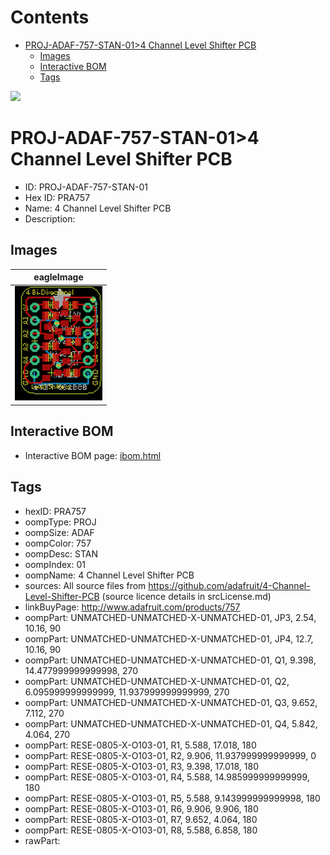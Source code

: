 



Contents
========

* [PROJ-ADAF-757-STAN-01>4 Channel Level Shifter PCB](#proj-adaf-757-stan-014-channel-level-shifter-pcb)
	* [Images](#images)
	* [Interactive BOM](#interactive-bom)
	* [Tags](#tags)
  
![][im]
# PROJ-ADAF-757-STAN-01>4 Channel Level Shifter PCB

- ID: PROJ-ADAF-757-STAN-01
- Hex ID: PRA757
- Name: 4 Channel Level Shifter PCB
- Description: 

## Images
  
  

|eagleImage|
| :---: |
|[![eagleImage](eagleImage_140.png)](eagleImage_600.png)|

## Interactive BOM

- Interactive BOM page: [ibom.html](kicad/bom/ibom.html)

## Tags

- hexID: PRA757
- oompType: PROJ
- oompSize: ADAF
- oompColor: 757
- oompDesc: STAN
- oompIndex: 01
- oompName: 4 Channel Level Shifter PCB
- sources: All source files from https://github.com/adafruit/4-Channel-Level-Shifter-PCB (source licence details in srcLicense.md)
- linkBuyPage: http://www.adafruit.com/products/757
- oompPart: UNMATCHED-UNMATCHED-X-UNMATCHED-01, JP3, 2.54, 10.16, 90
- oompPart: UNMATCHED-UNMATCHED-X-UNMATCHED-01, JP4, 12.7, 10.16, 90
- oompPart: UNMATCHED-UNMATCHED-X-UNMATCHED-01, Q1, 9.398, 14.477999999999998, 270
- oompPart: UNMATCHED-UNMATCHED-X-UNMATCHED-01, Q2, 6.095999999999999, 11.937999999999999, 270
- oompPart: UNMATCHED-UNMATCHED-X-UNMATCHED-01, Q3, 9.652, 7.112, 270
- oompPart: UNMATCHED-UNMATCHED-X-UNMATCHED-01, Q4, 5.842, 4.064, 270
- oompPart: RESE-0805-X-O103-01, R1, 5.588, 17.018, 180
- oompPart: RESE-0805-X-O103-01, R2, 9.906, 11.937999999999999, 0
- oompPart: RESE-0805-X-O103-01, R3, 9.398, 17.018, 180
- oompPart: RESE-0805-X-O103-01, R4, 5.588, 14.985999999999999, 180
- oompPart: RESE-0805-X-O103-01, R5, 5.588, 9.143999999999998, 180
- oompPart: RESE-0805-X-O103-01, R6, 9.906, 9.906, 180
- oompPart: RESE-0805-X-O103-01, R7, 9.652, 4.064, 180
- oompPart: RESE-0805-X-O103-01, R8, 5.588, 6.858, 180
- rawPart: 



[im]: eagleImage_450.png
